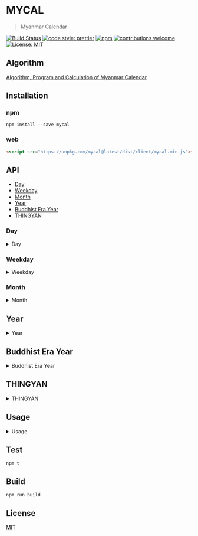 # MYCAL

> Myanmar Calendar

[![Build Status][travis]][travis-url]
[![code style: prettier][prettier]][prettier-url]
[![npm][npm-download]][npm-dl-url]
[![contributions welcome][contri]][contri-url]
[![License: MIT][license]][license-url]

## Algorithm

[Algorithm, Program and Calculation of Myanmar Calendar][algorithm]

## Installation

### npm

```shell
npm install --save mycal
```

### web

```html
<script src="https://unpkg.com/mycal@latest/dist/client/mycal.min.js"></script>
```

## API

- [Day](#day)
- [Weekday](#weekday)
- [Month](#month)
- [Year](#year)
- [Buddhist Era Year](#buddhist-era-year)
- [THINGYAN](#thingyan)

### Day

<details>
<summary>Day</summary>

```javascript
const mycal = require('mycal');
//mycal
//new mycal('month/day/year');

//for today date
//use without params
//new mycal()
const myanmarDate = new mycal('1/4/1948');

const { day } = myanmarDate;
console.log(day);
// {
//    fd:{
//       en:'9',
//       my:'၉'
//    },
//    mp:{
//       en:'Waning',
//       my:'လပြည့်ကျော်'
//    }
// }
```

</details>

### Weekday

<details>
<summary>Weekday</summary>

```javascript
const mycal = require('mycal');
//mycal
//new mycal('month/day/year');

//for today date
//use without params
//new mycal()
const myanmarDate = new mycal('1/4/1948');

const { weekday } = myanmarDate;
console.log(weekday);
// {
//    en:'Sunday',
//    my:'တနင်္ဂနွေ'
// }
```

</details>

### Month

<details>
<summary>Month</summary>

```javascript
const mycal = require('mycal');
//mycal
//new mycal('month/day/year');

//for today date
//use without params
//new mycal()
const myanmarDate = new mycal('1/4/1948');

const { month } = myanmarDate;
console.log(month);
// {
//    en:'Pyatho',
//    my:'ပြာသို'
// }
```

</details>

## Year

<details>
<summary>Year</summary>

```javascript
const mycal = require('mycal');
//mycal
//new mycal('month/day/year');

//for today date
//use without params
//new mycal()
const myanmarDate = new mycal('1/4/1948');

const { year } = myanmarDate;
console.log(year);
// {
//    en:'1309',
//    my:'၁၃၀၉'
// }
```

</details>

## Buddhist Era Year

<details>
<summary>Buddhist Era Year</summary>

```javascript
const mycal = require('mycal');
//mycal
//new mycal('month/day/year');

//for today date
//use without params
//new mycal()
const myanmarDate = new mycal('1/4/1948');

const { buddhistEraYear } = myanmarDate;
console.log(buddhistEraYear);
// {
//    en:'2491',
//    my:'၂၄၉၁'
// }
```

</details>

## THINGYAN

<details>
<summary>THINGYAN</summary>

```javascript
const mycal = require('mycal');
//mycal
//new mycal('month/day/year');

//for today date
//use without params
//new mycal()
const myanmarDate = new mycal('1/4/1948');

const { thingyan } = myanmarDate;
console.log(thingyan);
// {
//    akyo:'4/13/1947',
//    akya:'4/14/1947',
//    akyat:[
//       '4/15/1947'
//    ],
//    atat:'4/16/1947',
//    new_year_day:'4/17/1947',
//    akyaTime:'4/14/1947, 8:47:18 AM',
//    atatTime:'4/16/1947, 12:48:30 PM'
// }
```

</details>

## Usage

<details>
<summary>Usage</summary>

```javascript
const mycal = require('mycal');

const today = new mycal();

//mycal
//new mycal('month/day/year');
const myanmarDate = new mycal('1/4/1948');

const { weekday, day, month, year, buddhistEraYear, thingyan } = myanmarDate;

console.log(weekday);
// {
//    en:'Sunday',
//    my:'တနင်္ဂနွေ'
// }
console.log(day);
// {
//    fd:{
//       en:'9',
//       my:'၉'
//    },
//    mp:{
//       en:'Waning',
//       my:'လပြည့်ကျော်'
//    }
// }
console.log(month);
// {
//    en:'Pyatho',
//    my:'ပြာသို'
// }
console.log(year);
// {
//    en:'1309',
//    my:'၁၃၀၉'
// }
console.log(buddhistEraYear);
// {
//    en:'2491',
//    my:'၂၄၉၁'
// }
console.log(thingyan);
// {
//    akyo:'4/13/1947',
//    akya:'4/14/1947',
//    akyat:[
//       '4/15/1947'
//    ],
//    atat:'4/16/1947',
//    new_year_day:'4/17/1947',
//    akyaTime:'1947-04-14T02:17:18.868Z',
//    atatTime:'1947-04-16T06:18:30.868Z'
// }
```

</details>

## Test

```shell
npm t
```

## Build

```shell
npm run build
```

## License

[MIT](./LICENSE)

[algorithm]: https://coolemerald.blogspot.com/2013/06/algorithm-program-and-calculation-of.html
[contri]: https://img.shields.io/badge/contributions-welcome-brightgreen.svg?style=flat-square
[contri-url]: https://github.com/AungMyoKyaw/mycal/issues
[travis]: https://img.shields.io/travis/AungMyoKyaw/mycal/master.svg?style=flat-square
[travis-url]: https://travis-ci.org/AungMyoKyaw/mycal
[npm-download]: https://img.shields.io/npm/dt/mycal.svg?style=flat-square
[npm-dl-url]: https://www.npmjs.com/package/mycal
[license]: https://img.shields.io/badge/License-MIT-brightgreen.svg?style=flat-square
[license-url]: https://opensource.org/licenses/MIT
[prettier]: https://img.shields.io/badge/code_style-prettier-ff69b4.svg?style=flat-square
[prettier-url]: https://github.com/prettier/prettier
